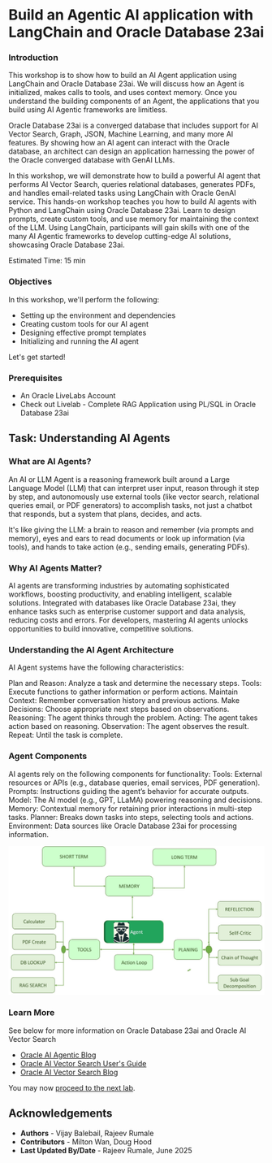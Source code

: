 # Build an Agentic AI application with LangChain and Oracle Database 23ai

### **Introduction**

This workshop is to show how to build an AI Agent application using LangChain and Oracle Database 23ai. We will discuss how an Agent is initialized, makes calls to tools, and uses context memory. Once you understand the building components of an Agent, the applications that you build using AI Agentic frameworks are limitless.

Oracle Database 23ai is a converged database that includes support for AI Vector Search, Graph, JSON, Machine Learning, and many more AI features. By showing how an AI agent can interact with the Oracle database, an architect can design an application harnessing the power of the Oracle converged database with GenAI LLMs.

In this workshop, we will demonstrate how to build a powerful AI agent that performs AI Vector Search, queries relational databases, generates PDFs, and handles email-related tasks using LangChain with Oracle GenAI service. This hands-on workshop teaches you how to build AI agents with Python and LangChain using Oracle Database 23ai. Learn to design prompts, create custom tools, and use memory for maintaining the context of the LLM. Using LangChain, participants will gain skills with one of the many AI Agentic frameworks to develop cutting-edge AI solutions, showcasing Oracle Database 23ai.


Estimated Time:  15 min

### Objectives

In this workshop, we'll perform the following:

* Setting up the environment and dependencies
* Creating custom tools for our AI agent
* Designing effective prompt templates
* Initializing and running the AI agent


Let's get started!


### Prerequisites
* An Oracle LiveLabs Account
* Check out Livelab - Complete RAG Application using PL/SQL in Oracle Database 23ai


## Task: Understanding AI Agents


### **What are AI Agents?**

An AI or LLM Agent is a reasoning framework built around a Large Language Model (LLM) that can interpret user input, reason through it step by step, and autonomously use external tools (like vector search, relational queries email, or PDF generators) to accomplish tasks, not just a chatbot that responds, but a system that plans, decides, and acts.

It's like giving the LLM: a brain to reason and remember (via prompts and memory),
eyes and ears to read documents or look up information (via tools),
and hands to take action (e.g., sending emails, generating PDFs).
 

### **Why AI Agents Matter?**
AI agents are transforming industries by automating sophisticated workflows, boosting productivity, and enabling intelligent, scalable solutions. Integrated with databases like Oracle Database 23ai, they enhance tasks such as enterprise customer support and data analysis, reducing costs and errors. For developers, mastering AI agents unlocks opportunities to build innovative, competitive solutions.

### **Understanding the AI Agent Architecture**

AI Agent systems have the following characteristics:

Plan and Reason: Analyze a task and determine the necessary steps.
Tools: Execute functions to gather information or perform actions.
Maintain Context: Remember conversation history and previous actions.
Make Decisions: Choose appropriate next steps based on observations.
Reasoning: The agent thinks through the problem.
Acting: The agent takes action based on reasoning.
Observation: The agent observes the result.
Repeat: Until the task is complete.

### **Agent Components**

AI agents rely on the following components for functionality:
Tools: External resources or APIs (e.g., database queries, email services, PDF generation).
Prompts: Instructions guiding the agent’s behavior for accurate outputs.
Model: The AI model (e.g., GPT, LLaMA) powering reasoning and decisions.
Memory: Contextual memory for retaining prior interactions in multi-step tasks.
Planner: Breaks down tasks into steps, selecting tools and actions.
Environment: Data sources like Oracle Database 23ai for processing information.

 ![AI Agent Architecture](images/ai-architecture.jpg )


### Learn More

See below for more information on Oracle Database 23ai and Oracle AI Vector Search

* [Oracle AI Agentic Blog](https://medium.com/oracledevs/how-to-build-a-conversational-ai-agent-in-just-a-few-steps-fb40a1bad004)
* [Oracle AI Vector Search User's Guide](https://docs.oracle.com/en/database/oracle/oracle-database/23/vecse/index.html)
* [Oracle AI Vector Search Blog](https://blogs.oracle.com/database/post/oracle-announces-general-availability-of-ai-vector-search-in-oracle-database-23ai)



You may now [proceed to the next lab](#next).

## Acknowledgements
* **Authors** - Vijay Balebail, Rajeev Rumale
* **Contributors** - Milton Wan, Doug Hood
* **Last Updated By/Date** -  Rajeev Rumale, June 2025
